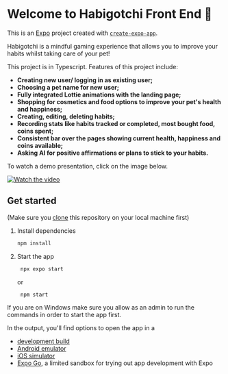 # Welcome to Habigotchi Front End 👋

This is an [Expo](https://expo.dev) project created with [`create-expo-app`](https://www.npmjs.com/package/create-expo-app).

Habigotchi is a mindful gaming experience that allows you to improve your habits whilst taking care of your pet!

This project is in Typescript. 
Features of this project include: 
+ **Creating new user/ logging in as existing user;** 
+ **Choosing a pet name for new user;** 
+ **Fully integrated Lottie animations with the landing page;** 
+ **Shopping for cosmetics and food options to improve your pet's health and happiness;** 
+ **Creating, editing, deleting habits;** 
+ **Recording stats like habits tracked or completed, most bought food, coins spent;** 
+ **Consistent bar over the pages showing current health, happiness and coins available;** 
+ **Asking AI for positive affirmations or plans to stick to your habits.**
  
To watch a demo presentation, click on the image below.

[![Watch the video](https://img.youtube.com/vi/L1RHwscyn30/0.jpg)](https://youtu.be/L1RHwscyn30)

## Get started
(Make sure you [clone](https://docs.github.com/en/repositories/creating-and-managing-repositories/cloning-a-repository) this repository on your local machine first)
1. Install dependencies

   ```bash
   npm install
   ```

2. Start the app

   ```bash
    npx expo start
   ```
   or
   ```
    npm start
   ```
If you are on Windows make sure you allow as an admin to run the commands in order to start the app first.

In the output, you'll find options to open the app in a

- [development build](https://docs.expo.dev/develop/development-builds/introduction/)
- [Android emulator](https://docs.expo.dev/workflow/android-studio-emulator/)
- [iOS simulator](https://docs.expo.dev/workflow/ios-simulator/)
- [Expo Go](https://expo.dev/go), a limited sandbox for trying out app development with Expo



